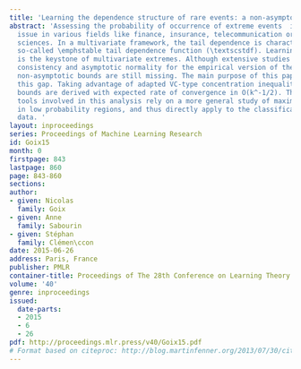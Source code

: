 ```yaml
---
title: 'Learning the dependence structure of rare events: a non-asymptotic study'
abstract: 'Assessing the probability of occurrence of extreme events  is a crucial
  issue in various fields like finance, insurance, telecommunication or environmental
  sciences. In a multivariate framework, the tail dependence is characterized by the
  so-called \emphstable tail dependence function (\textscstdf). Learning this structure
  is the keystone of multivariate extremes. Although extensive studies have proved
  consistency and asymptotic normality for the empirical version of the \textscstdf,
  non-asymptotic bounds are still missing. The main purpose of this paper is to fill
  this gap. Taking advantage of adapted VC-type concentration inequalities, upper
  bounds are derived with expected rate of convergence in O(k^-1/2). The concentration
  tools involved in this analysis rely on a more general study of maximal deviations
  in low probability regions, and thus directly apply to the classification of extreme
  data. '
layout: inproceedings
series: Proceedings of Machine Learning Research
id: Goix15
month: 0
firstpage: 843
lastpage: 860
page: 843-860
sections: 
author:
- given: Nicolas
  family: Goix
- given: Anne
  family: Sabourin
- given: Stéphan
  family: Clémen\ccon
date: 2015-06-26
address: Paris, France
publisher: PMLR
container-title: Proceedings of The 28th Conference on Learning Theory
volume: '40'
genre: inproceedings
issued:
  date-parts:
  - 2015
  - 6
  - 26
pdf: http://proceedings.mlr.press/v40/Goix15.pdf
# Format based on citeproc: http://blog.martinfenner.org/2013/07/30/citeproc-yaml-for-bibliographies/
---
```

